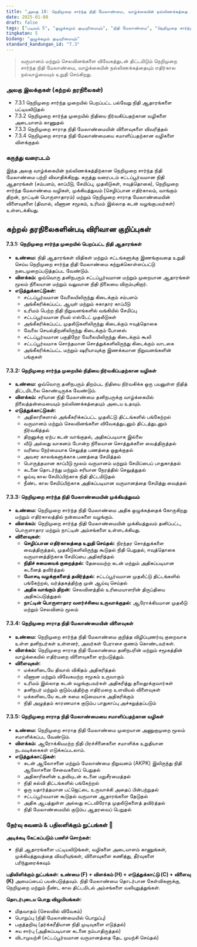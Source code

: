 ```yaml
---
title: "அலகு 10: நெறிமுறை சார்ந்த நிதி மேலாண்மை, வாழ்க்கையின் நல்லிணக்கத்தை உறுதி செய்கிறது"
date: 2025-01-08
draft: false
tags: ["படிவம் 5", "ஒழுக்கமும் குடியுரிமையும்", "நிதி மேலாண்மை", "நெறிமுறை சார்ந்த நிதி", "நிதித் திட்டமிடல்", "நிதி கல்வி"]
tingkatan: 5
bidang: "ஒழுக்கமும் குடியுரிமையும்"
standard_kandungan_id: "7.3"
---
```


> வருமானம் மற்றும் செலவினங்களை விவேகத்துடன் திட்டமிடும் நெறிமுறை சார்ந்த நிதி மேலாண்மை, வாழ்க்கையின் நல்லிணக்கத்தையும் எதிர்கால நல்வாழ்வையும் உறுதி செய்கிறது.

### அலகு இலக்குகள் (கற்றல் தரநிலைகள்)

- 7.3.1 நெறிமுறை சார்ந்த முறையில் பெறப்பட்ட பல்வேறு நிதி ஆதாரங்களை பட்டியலிடுதல்
- 7.3.2 நெறிமுறை சார்ந்த முறையில் நிதியை நிர்வகிப்பதற்கான வழிகளை அடையாளம் காணுதல்
- 7.3.3 நெறிமுறை சாராத நிதி மேலாண்மையின் விளைவுகளை விவரித்தல்
- 7.3.4 நெறிமுறை சாராத நிதி மேலாண்மையை சமாளிப்பதற்கான வழிகளை விளக்குதல்

### கருத்து வரைபடம்

இந்த அலகு வாழ்க்கையின் நல்லிணக்கத்திற்கான நெறிமுறை சார்ந்த நிதி மேலாண்மை பற்றி விவாதிக்கிறது. கருத்து வரைபடம் சட்டப்பூர்வமான நிதி ஆதாரங்கள் (சம்பளம், காப்பீடு, சேமிப்பு, முதலீடுகள், ஈவுத்தொகை), நெறிமுறை சார்ந்த மேலாண்மை வழிகள், முக்கியத்துவம் (செழிப்பான எதிர்காலம், வாங்கும் திறன், நாட்டின் பொருளாதாரம்) மற்றும் நெறிமுறை சாராத மேலாண்மையின் விளைவுகளை (திவால், வீணான சமூகம், உரிமம் இல்லாத கடன் வழங்குபவர்கள்) உள்ளடக்கியது.

## கற்றல் தரநிலைகளின்படி விரிவான குறிப்புகள்

#### 7.3.1: நெறிமுறை சார்ந்த முறையில் பெறப்பட்ட நிதி ஆதாரங்கள்

- **உண்மை:** நிதி ஆதாரங்கள் விதிகள் மற்றும் சட்டங்களுக்கு இணங்குவதை உறுதி செய்ய நெறிமுறை சார்ந்த நிதி மேலாண்மை கற்றுக்கொள்ளப்பட்டு நடைமுறைப்படுத்தப்பட வேண்டும்.
- **விளக்கம்:** ஒவ்வொரு தனிநபரும் சட்டப்பூர்வமான மற்றும் முறையான ஆதாரங்கள் மூலம் நிலையான மற்றும் வலுவான நிதி நிலையை விரும்புகிறார்.
- **எடுத்துக்காட்டுகள்:**
  - சட்டப்பூர்வமான வேலையிலிருந்து கிடைக்கும் சம்பளம்
  - அங்கீகரிக்கப்பட்ட ஆயுள் மற்றும் சுகாதார காப்பீடு
  - உரிமம் பெற்ற நிதி நிறுவனங்களில் வங்கியில் சேமிப்பு
  - சட்டப்பூர்வமான ரியல் எஸ்டேட் முதலீடுகள்
  - அங்கீகரிக்கப்பட்ட முதலீடுகளிலிருந்து கிடைக்கும் ஈவுத்தொகை
  - வேலை செயல்திறனிலிருந்து கிடைக்கும் போனஸ்
  - சட்டப்பூர்வமான பகுதிநேர வேலையிலிருந்து கிடைக்கும் கூலி
  - சட்டப்பூர்வமாக சொந்தமான சொத்துக்களிலிருந்து கிடைக்கும் வாடகை
  - அங்கீகரிக்கப்பட்ட மற்றும் ஷரியாவுக்கு இணக்கமான நிறுவனங்களின் பங்குகள்

#### 7.3.2: நெறிமுறை சார்ந்த முறையில் நிதியை நிர்வகிப்பதற்கான வழிகள்

- **உண்மை:** ஒவ்வொரு தனிநபரும் திறம்பட நிதியை நிர்வகிக்க ஒரு பயனுள்ள நிதித் திட்டமிடலை கொண்டிருக்க வேண்டும்.
- **விளக்கம்:** சரியான நிதி மேலாண்மை தனிநபருக்கு வாழ்க்கையில் நிலைத்தன்மையையும் நல்லிணக்கத்தையும் அடைய உதவும்.
- **எடுத்துக்காட்டுகள்:**
  - அதிகாரிகளால் அங்கீகரிக்கப்பட்ட முதலீட்டு திட்டங்களில் பங்கேற்றல்
  - வருமானம் மற்றும் செலவினங்களை விவேகத்துடனும் திட்டத்துடனும் நிர்வகித்தல்
  - திறனுக்கு ஏற்ப கடன் வாங்குதல், அதிகப்படியாக இல்லை
  - வீடு அல்லது வாகனம் போன்ற நிலையான சொத்துக்களை வைத்திருத்தல்
  - வரியை நேர்மையாக செலுத்த பணத்தை ஒதுக்குதல்
  - அவசர காலங்களுக்காக பணத்தை சேமித்தல்
  - பொருத்தமான காப்பீடு மூலம் வருமானம் மற்றும் சேமிப்பைப் பாதுகாத்தல்
  - கடனை தொடர்ந்து மற்றும் சரியான நேரத்தில் செலுத்துதல்
  - ஓய்வு கால சேமிப்பிற்காக நிதி திட்டமிடுதல்
  - நீண்ட கால சேமிப்பிற்காக அதிகப்படியான வருமானத்தை சேமித்து வைத்தல்

#### 7.3.3: நெறிமுறை சார்ந்த நிதி மேலாண்மையின் முக்கியத்துவம்

- **உண்மை:** நெறிமுறை சார்ந்த நிதி மேலாண்மை அதிக ஒழுக்கத்தைக் கோருகிறது மற்றும் எதிர்காலத்தில் நன்மைகளை வழங்கும்.
- **விளக்கம்:** நெறிமுறை சார்ந்த நிதி மேலாண்மையின் முக்கியத்துவம் தனிப்பட்ட, பொருளாதார மற்றும் நாட்டின் அம்சங்களை உள்ளடக்கியது.
- **விளைவுகள்:**
  - **செழிப்பான எதிர்காலத்தை உறுதி செய்தல்:** நிரந்தர சொத்துக்களை வைத்திருத்தல், முதலீடுகளிலிருந்து கூடுதல் நிதி பெறுதல், ஈவுத்தொகை வருமானத்திற்காக சேமிப்பை அதிகரித்தல்
  - **நிதிச் சுமையைக் குறைத்தல்:** தேவையற்ற கடன் மற்றும் அதிகப்படியான கடனைத் தவிர்த்தல்
  - **மோசடி வழக்குகளைத் தவிர்த்தல்:** சட்டப்பூர்வமான முதலீட்டு திட்டங்களில் பங்கேற்றல், வர்த்தகத்திற்கு முன் ஆய்வு செய்தல்
  - **அதிக வாங்கும் திறன்:** செலவினத்தில் உரிமையாளரின் திருப்தியை அதிகப்படுத்துதல்
  - **நாட்டின் பொருளாதார வளர்ச்சியை உருவாக்குதல்:** ஆரோக்கியமான முதலீடு மற்றும் செலவினம் மூலம்

#### 7.3.4: நெறிமுறை சாராத நிதி மேலாண்மையின் விளைவுகள்

- **உண்மை:** நெறிமுறை சார்ந்த நிதி மேலாண்மை குறித்த விழிப்புணர்வு குறைவாக உள்ள தனிநபர்கள் உள்ளனர், அவர்கள் பேராசை குணம் கொண்டவர்கள்.
- **விளக்கம்:** நெறிமுறை சாராத நிதி மேலாண்மை தனிநபரின் மற்றும் சமூகத்தின் வாழ்க்கையில் எதிர்மறை விளைவுகளை ஏற்படுத்தும்.
- **விளைவுகள்:**
  - மக்களிடையே திவால் விகிதம் அதிகரித்தல்
  - வீணான மற்றும் விவேகமற்ற சமூகம் உருவாகும்
  - உரிமம் இல்லாத கடன் வழங்குபவர்கள் அதிகரித்து தலைதூக்குவார்கள்
  - தனிநபர் மற்றும் குடும்பத்திற்கு எதிர்மறை உளவியல் விளைவுகள்
  - மக்களிடையே கடன் சுமை கடுமையாக அதிகரிக்கும்
  - நிதி அழுத்தம் காரணமாக குடும்ப பாதுகாப்பு அச்சுறுத்தப்படும்

#### 7.3.5: நெறிமுறை சாராத நிதி மேலாண்மையை சமாளிப்பதற்கான வழிகள்

- **உண்மை:** நெறிமுறை சாராத நிதி மேலாண்மை முறையான அணுகுமுறை மூலம் சமாளிக்கப்பட வேண்டும்.
- **விளக்கம்:** ஆரோக்கியமற்ற நிதி பிரச்சினைகளை சமாளிக்க உறுதியான நடவடிக்கைகள் எடுக்கப்படலாம்.
- **எடுத்துக்காட்டுகள்:**
  - கடன் ஆலோசனை மற்றும் மேலாண்மை நிறுவனம் (AKPK) இலிருந்து நிதி ஆலோசனை சேவைகளைப் பெறுதல்
  - அதிகாரிகளின் உதவியுடன் கடனை மறுசீரமைத்தல்
  - நிதி கல்வி திட்டங்களில் பங்கேற்றல்
  - ஒரு யதார்த்தமான பட்ஜெட்டை உருவாக்கி அதைப் பின்பற்றுதல்
  - சட்டப்பூர்வமான கூடுதல் வருமான ஆதாரங்களை தேடுதல்
  - அதிக ஆபத்துள்ள அல்லது சட்டவிரோத முதலீடுகளைத் தவிர்த்தல்
  - நிதி மேலாண்மையில் குடும்ப ஆதரவைப் பெறுதல்

### தேர்வு கவனம் & பதிலளிக்கும் நுட்பங்கள் 📝

**அடிக்கடி கேட்கப்படும் பணிச் சொற்கள்:**
- நிதி ஆதாரங்களை பட்டியலிடுங்கள், வழிகளை அடையாளம் காணுங்கள், முக்கியத்துவத்தை விவரியுங்கள், விளைவுகளை கணித்து, தீர்வுகளை பரிந்துரைக்கவும்

**பதிலிளிக்கும் நுட்பங்கள்:**
**உண்மை (F) + விளக்கம் (H) + எடுத்துக்காட்டு (C) + விளைவு (K)** அமைப்பைப் பயன்படுத்தவும். நிதி மேலாண்மை தொடர்பான கேள்விகளுக்கு, நெறிமுறை மற்றும் நீண்ட கால திட்டமிடல் அம்சங்களை வலியுறுத்துங்கள்.

**தொடர்புடைய பொது விழுமியங்கள்:**
- மிதவாதம் (செலவில் விவேகம்)
- பொறுப்பு (நிதி மேலாண்மையில் பொறுப்பு)
- பகுத்தறிவு (தர்க்கரீதியான நிதி முடிவுகளை எடுத்தல்)
- சுய சார்பு (அதிகப்படியான கடனை நம்பாதிருத்தல்)
- விடாமுயற்சி (சட்டப்பூர்வமான வருமானத்தை தேட முயற்சி செய்தல்)